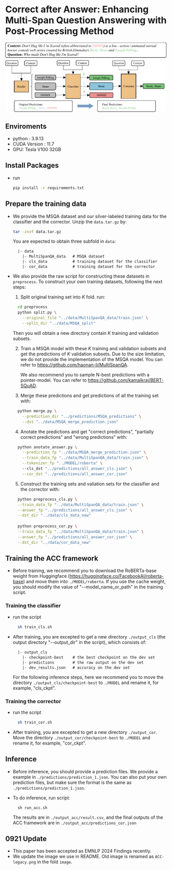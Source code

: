 # Correct after Answer: Enhancing Multi-Span Question Answering with Post-Processing Method

![fig](./image/ACC.png)

## Enviroments

* python : 3.9.13
* CUDA Version : 11.7
* GPU: Tesla V100 32GB

## Install Packages

* run

    ``` bash
    pip install -r requirements.txt
    ```

## Prepare the training data

* We provide the MSQA dataset and our silver-labeled training data for the classifier and the corrector. Unzip the `data.tar.gz` by:

    ``` bash
    tar -zxvf data.tar.gz
    ```

  You are expected to obtain three subfold in `data`:

  ```
    |- data
      |- MultiSpanQA_data   # MSQA dataset
      |- cls_data           # training dataset for the classifier
      |- cor_data           # training dataset for the corrector
  ```

* We also provide the raw script for constructing these datasets in `preprocess`. To construct your own training datasets, following the next steps:

  1. Split original training set into $K$ fold. run:

  ```bash
    cd preprocess
    python split.py \
      --original_file "../data/MultiSpanQA_data/train.json" \
      --split_dir "../data/MSQA_split"
  ```

    Then you will obtain a new directory contain $K$ training and validation subsets.
  
  2. Train a MSQA model with these $K$ training and validation subsets and get the predictions of $K$ validation subsets. Due to the size limitation, we do not provide the implementation of the MSQA model. You can refer to https://github.com/haonan-li/MultiSpanQA.

      We also recommend you to sample N-best predictions with a pointer-model. You can refer to https://github.com/kamalkraj/BERT-SQuAD.

  3. Merge these predictions and get predictions of all the training set with:

  ```bash
    python merge.py \
      --prediction_dir "../predictions/MSQA_predictions" \
      --dst "../data/MSQA_merge_prediction.json"
  ```

  4. Anotate the predictions and get "correct predictions", "partially correct predictions" and "wrong predictions" with:

  ```bash
    python anotate_answer.py \
      --prediction_fp "../data/MSQA_merge_prediction.json" \
      --train_data_fp "../data/MultiSpanQA_data/train.json" \
      --tokenizer_fp "../MODEL/roberta" \ 
      --cls_dst "../predictions/all_answer_cls.json" \
      --cor_dst "../predictions/all_answer_cor.json"
  ```

  5. Construct the training sets and valiation sets for the classifier and the corrector with:

  ```bash
    python preprocess_cls.py \
    --train_data_fp "../data/MultiSpanQA_data/train.json" \
    --answer_fp "../predictions/all_answer_cls.json" \
    --dst_dir "../data/cls_data_new"

    python preprocess_cor.py \
    --train_data_fp "../data/MultiSpanQA_data/train.json" \
    --answer_fp "../predictions/all_answer_cor.json" \
    --dst_dir "../data/cor_data_new"
  ```

## Training the ACC framework

* Before training, we recommend you to download the RoBERTa-base weight from Huggingface (https://huggingface.co/FacebookAI/roberta-base) and move them into `./MODEL/roberta`. If you use the cache weight, you should modify the value of "--model_name_or_path" in the training script.

### Training the classifier

* run the script

  ```bash
    sh train_cls.sh
  ```

* After training, you are excepted to get a new directory `./output_cls` (the output directory "--output_dir" in the script), which consists of:

  ```
    |- output_cls
      |- checkpoint-best    # the best checkpoint on the dev set
      |- predictions        # the raw output on the dev set
      |- dev_results.json   # accuracy on the dev set
  ```

  For the following inference steps, here we recommend you to move the directory `./output_cls/checkpoint-best` to `./MODEL` and rename it, for example, "cls_ckpt".

### Training the corrector

* run the script

  ```bash
    sh train_cor.sh
  ```

* After training, you are excepted to get a new directory `./output_cor`. Move the directory `./output_cor/checkpoint-best` to `./MODEL` and rename it, for example, "cor_ckpt".

## Inference

* Before inference, you should provide a prediction files. We provide a example in `./predictions/prediction_1.json`. You can also put your own prediction files, but make sure the format is the same as `./predictions/prediction_1.json`.

* To do inference, run script:

  ```
    sh run_acc.sh
  ```

  The results are in `./output_acc/result.csv`, and the final outputs of the ACC framework are in `./output_acc/predictions_cor.json`

## 0921 Update

* This paper has been accepted as EMNLP 2024 Findings recently.
* We update the image we use in README. Old image is renamed as `ACC-legacy.png` in the fold `image`.
